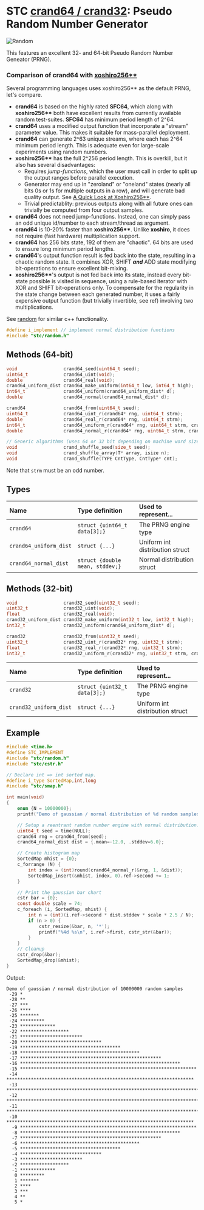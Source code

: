 # STC [crand64 / crand32](../include/stc/random.h): Pseudo Random Number Generator
![Random](pics/random.jpg)

This features an excellent 32- and 64-bit Pseudo Random Number Geneator (PRNG).

### Comparison of crand64 with [xoshiro256\*\*](https://prng.di.unimi.it/)
Several programming languages uses xoshiro256\*\* as the default PRNG, let's compare.

- **crand64** is based on the highly rated **SFC64**, which along with **xoshiro256\*\*** both have excellent results from currently
available random test-suites. **SFC64** has minimum period length of 2^64.
- **crand64** uses a modified output function that incorporate a "stream" parameter value. This makes it suitable for mass-parallel deployment.
- **crand64** can generate 2^63 unique streams, where each has 2^64 minimum period length. This is adequate even for large-scale
experiments using random numbers.
- **xoshiro256\*\*** has the full 2^256 period length. This is overkill, but it also has several disadvantages:
    - Requires *jump-functions*, which the user must call in order to split up the output ranges before parallel execution.
    - Generator may end up in "zeroland" or "oneland" states (nearly all bits 0s or 1s for multiple outputs in a row), and will
generate bad quality output. See [A Quick Look at Xoshiro256\*\*](https://www.pcg-random.org/posts/a-quick-look-at-xoshiro256.html).
    - Trivial predictablity: previous outputs along with all future ones can trivially be computed from four output samples.
- **crand64** does not need jump-functions. Instead, one can simply pass an odd unique id/number to each stream/thread as argument.
- **crand64** is 10-20% faster than **xoshiro256\*\***. Unlike **xoshiro**, it does not require (fast hardware) multiplication support.
- **crand64** has 256 bits state, 192 of them are "chaotic". 64 bits are used to ensure long minimum period lengths.
- **crand64**'s output function result is fed back into the state, resulting in a chaotic random state.
It combines XOR, SHIFT ***and*** ADD state modifying bit-operations to ensure excellent bit-mixing.
- **xoshiro256\*\***'s output is not fed back into its state, instead every bit-state possible is visited in sequence, using a rule-based
iterator with XOR and SHIFT bit-operations only. To compensate for the regularity in the state change between each generated number,
it uses a fairly expensive output function (but trivially invertible, see ref) involving two multiplications.

See [random](https://en.cppreference.com/w/cpp/header/random) for similar c++ functionality.

```c
#define i_implement // implement normal distribution functions
#include "stc/random.h"
```

## Methods (64-bit)

```c
void                 crand64_seed(uint64_t seed);                        // seed global rng64 state
uint64_t             crand64_uint(void);                                 // global crand64_uint_r(rng64, 1)
double               crand64_real(void);                                 // global crand64_real_r(rng64, 1)
crand64_uniform_dist crand64_make_uniform(int64_t low, int64_t high);    // create an unbiased uniform distribution
int64_t              crand64_uniform(crand64_uniform_dist* d);           // global crand64_uniform_r(rng64, 1, d)
double               crand64_normal(crand64_normal_dist* d);             // global crand64_normal_r(rng64, 1, d)

crand64              crand64_from(uint64_t seed);                        // create a crand64 state from a seed value
uint64_t             crand64_uint_r(crand64* rng, uint64_t strm);        // reentrant; return rnd in [0, UINT64_MAX]
double               crand64_real_r(crand64* rng, uint64_t strm);        // reentrant; return rnd in [0.0, 1.0)
int64_t              crand64_uniform_r(crand64* rng, uint64_t strm, crand64_uniform_dist* d); // return rnd in [low, high]
double               crand64_normal_r(crand64* rng, uint64_t strm, crand64_normal_dist* d);   // return normal distributed rnd's

// Generic algorithms (uses 64 or 32 bit depending on machine word size):
void                 crand_shuffle_seed(size_t seed);                    // calls crand64_seed() or crand32_seed()
void                 crand_shuffle_array(T* array, isize n);             // shuffle an array of elements.
void                 crand_shuffle(TYPE CntType, CntType* cnt);          // shuffle a vec, stack or deque type.
```
Note that `strm` must be an odd number.
## Types

| Name                   | Type definition                   | Used to represent...         |
|:-----------------------|:----------------------------------|:-----------------------------|
| `crand64`              | `struct {uint64_t data[3];}`      | The PRNG engine type         |
| `crand64_uniform_dist` | `struct {...}`                    | Uniform int distribution struct |
| `crand64_normal_dist`  | `struct {double mean, stddev;}`   | Normal distribution struct     |

## Methods (32-bit)
```c
void                 crand32_seed(uint32_t seed);                        // seed global rng32 state
uint32_t             crand32_uint(void);                                 // global crand32_uint_r(rng32, 1)
float                crand32_real(void);                                 // global crand32_real_r(rng32, 1)
crand32_uniform_dist crand32_make_uniform(int32_t low, int32_t high);    // create an unbiased uniform distribution
int32_t              crand32_uniform(crand64_uniform_dist* d);           // global crand32_uniform_r(rng32, 1, d)

crand32              crand32_from(uint32_t seed);                        // create a crand32 state from a seed value
uint32_t             crand32_uint_r(crand32* rng, uint32_t strm);        // reentrant; return rnd in [0, UINT32_MAX]
float                crand32_real_r(crand32* rng, uint32_t strm);        // reentrant; return rnd in [0.0, 1.0)
int32_t              crand32_uniform_r(crand32* rng, uint32_t strm, crand32_uniform_dist* d); // return rnd in [low, high]
```

| Name                   | Type definition                   | Used to represent...         |
|:-----------------------|:----------------------------------|:-----------------------------|
| `crand32`              | `struct {uint32_t data[3];}`      | The PRNG engine type         |
| `crand32_uniform_dist` | `struct {...}`                    | Uniform int distribution struct |

## Example
```c
#include <time.h>
#define STC_IMPLEMENT
#include "stc/random.h"
#include "stc/cstr.h"

// Declare int => int sorted map.
#define i_type SortedMap,int,long
#include "stc/smap.h"

int main(void)
{
    enum {N = 10000000};
    printf("Demo of gaussian / normal distribution of %d random samples\n", N);

    // Setup a reentrant random number engine with normal distribution.
    uint64_t seed = time(NULL);
    crand64 rng = crand64_from(seed);
    crand64_normal_dist dist = {.mean=-12.0, .stddev=6.0};

    // Create histogram map
    SortedMap mhist = {0};
    c_forrange (N) {
        int index = (int)round(crand64_normal_r(&rng, 1, &dist));
        SortedMap_insert(&mhist, index, 0).ref->second += 1;
    }

    // Print the gaussian bar chart
    cstr bar = {0};
    const double scale = 74;
    c_foreach (i, SortedMap, mhist) {
        int n = (int)(i.ref->second * dist.stddev * scale * 2.5 / N);
        if (n > 0) {
            cstr_resize(&bar, n, '*');
            printf("%4d %s\n", i.ref->first, cstr_str(&bar));
        }
    }
    // Cleanup
    cstr_drop(&bar);
    SortedMap_drop(&mhist);
}
```
Output:
```
Demo of gaussian / normal distribution of 10000000 random samples
 -29 *
 -28 **
 -27 ***
 -26 ****
 -25 *******
 -24 *********
 -23 *************
 -22 ******************
 -21 ***********************
 -20 ******************************
 -19 *************************************
 -18 ********************************************
 -17 ****************************************************
 -16 ***********************************************************
 -15 *****************************************************************
 -14 *********************************************************************
 -13 ************************************************************************
 -12 *************************************************************************
 -11 ************************************************************************
 -10 *********************************************************************
  -9 *****************************************************************
  -8 ***********************************************************
  -7 ****************************************************
  -6 ********************************************
  -5 *************************************
  -4 ******************************
  -3 ***********************
  -2 ******************
  -1 *************
   0 *********
   1 *******
   2 ****
   3 ***
   4 **
   5 *
```
